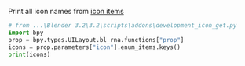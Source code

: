 Print all icon names from [icon items](https://docs.blender.org/api/current/bpy_types_enum_items/icon_items.html)
```python
# from ...\Blender 3.2\3.2\scripts\addons\development_icon_get.py
import bpy
prop = bpy.types.UILayout.bl_rna.functions["prop"]
icons = prop.parameters["icon"].enum_items.keys()
print(icons)
```

